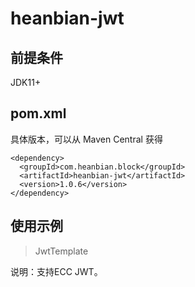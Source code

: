 # heanbian-jwt

## 前提条件

JDK11+

## pom.xml

具体版本，可以从 Maven Central 获得

```
<dependency>
  <groupId>com.heanbian.block</groupId>
  <artifactId>heanbian-jwt</artifactId>
  <version>1.0.6</version>
</dependency>
```

## 使用示例

> JwtTemplate

说明：支持ECC JWT。